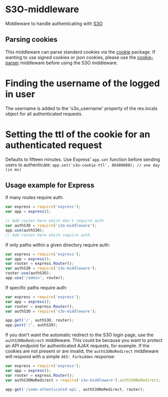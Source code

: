 # S3O-middleware
Middleware to handle authenticating with [S3O](http://s3o.ft.com/docs)

## Parsing cookies
This middleware can parse standard cookies via the [cookie](http://npmjs.com/package/cookie) package. If wanting to use signed cookies or json cookies, please use the [cookie-parser](https://www.npmjs.com/package/cookie-parser) middleware before using the S3O middleware.

# Finding the username of the logged in user
The username is added to the 's3o_username' property of the res.locals object for all authenticated requests.

# Setting the ttl of the cookie for an authenticated request
Defaults to fifteen minutes. Use Express' `app.set` function before sending users to authenticate:
`app.set('s3o-cookie-ttl', 86400000); // one day (in ms)`

## Usage example for Express
If many routes require auth:
```js
var express = require('express');
var app = express();

// Add routes here which don't require auth
var authS3O = require('s3o-middleware');
app.use(authS3O);
// Add routes here which require auth
```
If only paths within a given directory require auth:
```js
var express = require('express');
var app = express();
var router = express.Router();
var authS3O = require('s3o-middleware');
router.use(authS3O);
app.use('/admin', router);
```
If specific paths require auth:
```js
var express = require('express');
var app = express();
var router = express.Router();
var authS3O = require('s3o-middleware');

app.get('/', authS3O, router);
app.post('/', authS3O);
```

If you don't want the automatic redirect to the S3O login page, use the
`authS3ONoRedirect` middleware. This could be because you want to protect an
API endpoint for authenticated AJAX requests, for example. If the
cookies are not present or are invalid, the `authS3ONoRedirect` 
middleware will respond with a simple `403: Forbidden` response:

```js
var express = require('express');
var app = express();
var router = express.Router();
var authS3ONoRedirect = require('s3o-middleware').authS3ONoRedirect;

app.get('/some-athenticated-api', authS3ONoRedirect, router);
```
